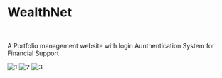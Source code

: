 # WealthNet

  <br>
  <p>A Portfolio management website with login Aunthentication System for Financial Support</p>



![1](https://user-images.githubusercontent.com/54344032/144548004-0e951068-1117-442a-b999-50baca1f32fa.jpg)
![2](https://user-images.githubusercontent.com/54344032/144548015-3233fa96-ff93-41af-bbb4-f57f1f406f6a.jpg)
![3](https://user-images.githubusercontent.com/54344032/144548022-19509ad6-1e34-4266-8d74-7a2632bce76f.jpg)

